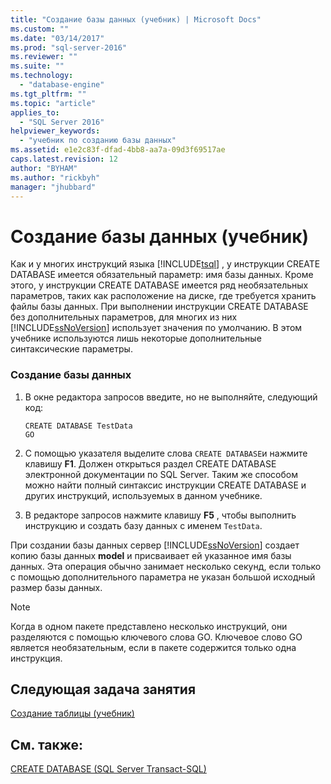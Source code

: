 ```yaml
---
title: "Создание базы данных (учебник) | Microsoft Docs"
ms.custom: ""
ms.date: "03/14/2017"
ms.prod: "sql-server-2016"
ms.reviewer: ""
ms.suite: ""
ms.technology: 
  - "database-engine"
ms.tgt_pltfrm: ""
ms.topic: "article"
applies_to: 
  - "SQL Server 2016"
helpviewer_keywords: 
  - "учебник по созданию базы данных"
ms.assetid: e1e2c83f-dfad-4bb8-aa7a-09d3f69517ae
caps.latest.revision: 12
author: "BYHAM"
ms.author: "rickbyh"
manager: "jhubbard"
---
```

# Создание базы данных (учебник)
Как и у многих инструкций языка [!INCLUDE[tsql](../includes/tsql-md.md)] , у инструкции CREATE DATABASE имеется обязательный параметр: имя базы данных. Кроме этого, у инструкции CREATE DATABASE имеется ряд необязательных параметров, таких как расположение на диске, где требуется хранить файлы базы данных. При выполнении инструкции CREATE DATABASE без дополнительных параметров, для многих из них [!INCLUDE[ssNoVersion](../includes/ssnoversion-md.md)] использует значения по умолчанию. В этом учебнике используются лишь некоторые дополнительные синтаксические параметры.  
  
### Создание базы данных  
  
1.  В окне редактора запросов введите, но не выполняйте, следующий код:  
  
    ```  
    CREATE DATABASE TestData  
    GO  
    ```  
  
2.  С помощью указателя выделите слова `CREATE DATABASE`и нажмите клавишу **F1**. Должен открыться раздел CREATE DATABASE электронной документации по SQL Server. Таким же способом можно найти полный синтаксис инструкции CREATE DATABASE и других инструкций, используемых в данном учебнике.  
  
3.  В редакторе запросов нажмите клавишу **F5** , чтобы выполнить инструкцию и создать базу данных с именем `TestData`.  
  
При создании базы данных сервер [!INCLUDE[ssNoVersion](../includes/ssnoversion-md.md)] создает копию базы данных **model** и присваивает ей указанное имя базы данных. Эта операция обычно занимает несколько секунд, если только с помощью дополнительного параметра не указан большой исходный размер базы данных.  
  
> [!NOTE]  
> Когда в одном пакете представлено несколько инструкций, они разделяются с помощью ключевого слова GO. Ключевое слово GO является необязательным, если в пакете содержится только одна инструкция.  
  
## Следующая задача занятия  
[Создание таблицы (учебник)](../t-sql/creating-a-table-tutorial.md)  
  
## См. также:  
[CREATE DATABASE (SQL Server Transact-SQL)](../t-sql/statements/create-database-sql-server-transact-sql.md)  
  
  
  
